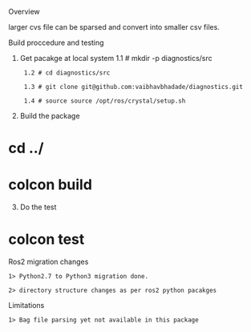 Overview

larger cvs file can be sparsed and convert into smaller csv files.

Build proccedure and testing

1. Get pacakge at local system
        1.1 # mkdir -p diagnostics/src

        1.2 # cd diagnostics/src

        1.3 # git clone git@github.com:vaibhavbhadade/diagnostics.git

        1.4 # source source /opt/ros/crystal/setup.sh



2. Build the package
 # cd ../
 # colcon build

3. Do the test
 # colcon test


Ros2 migration changes

	1> Python2.7 to Python3 migration done. 

	2> directory structure changes as per ros2 python pacakges

Limitations

	1> Bag file parsing yet not available in this package  
